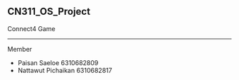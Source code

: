 ## CN311_OS_Project
Connect4 Game

<hr>

Member
- Paisan Saeloe 6310682809
- Nattawut Pichaikan 6310682817


